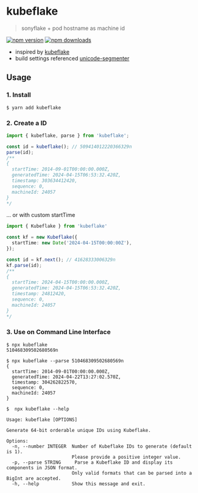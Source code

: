# kubeflake

> sonyflake + pod hostname as machine id  

[![npm version](https://img.shields.io/npm/v/kubeflake)](https://www.npmjs.com/package/kubeflake)
[![npm downloads](https://img.shields.io/npm/dt/kubeflake)](https://www.npmjs.com/package/kubeflake)

- inspired by [kubeflake](https://github.com/xissy/kubeflake)
- build settings referenced [unicode-segmenter](https://github.com/cometkim/unicode-segmenter)


## Usage

### 1. Install

```shell
$ yarn add kubeflake
```

### 2. Create a ID

```typescript
import { kubeflake, parse } from 'kubeflake';

const id = kubeflake(); // 509414012220366329n
parse(id);
/**
{
  startTime: 2014-09-01T00:00:00.000Z,
  generatedTime: 2024-04-15T06:53:32.420Z,
  timestamp: 303634412420,
  sequence: 0,
  machineId: 24057
}
*/
```

... or with custom startTime

```typescript
import { Kubeflake } from 'kubeflake'

const kf = new Kubeflake({
  startTime: new Date('2024-04-15T00:00:00Z'),
});

const id = kf.next(); // 41628333006329n
kf.parse(id);
/**
{
  startTime: 2024-04-15T00:00:00.000Z,
  generatedTime: 2024-04-15T06:53:32.420Z,
  timestamp: 24812420,
  sequence: 0,
  machineId: 24057
}
*/
```

### 3. Use on Command Line Interface

```shell
$ npx kubeflake
510468309502680569n

$ npx kubeflake --parse 510468309502680569n
{
  startTime: 2014-09-01T00:00:00.000Z,
  generatedTime: 2024-04-22T13:27:02.570Z,
  timestamp: 304262822570,
  sequence: 0,
  machineId: 24057
}

$  npx kubeflake --help                

Usage: kubeflake [OPTIONS]

Generate 64-bit orderable unique IDs using Kubeflake.

Options:
  -n, --number INTEGER  Number of Kubeflake IDs to generate (default is 1).
                        Please provide a positive integer value.
  -p, --parse STRING     Parse a Kubeflake ID and display its components in JSON format.
                        Only valid formats that can be parsed into a BigInt are accepted.
  -h, --help            Show this message and exit.
```
